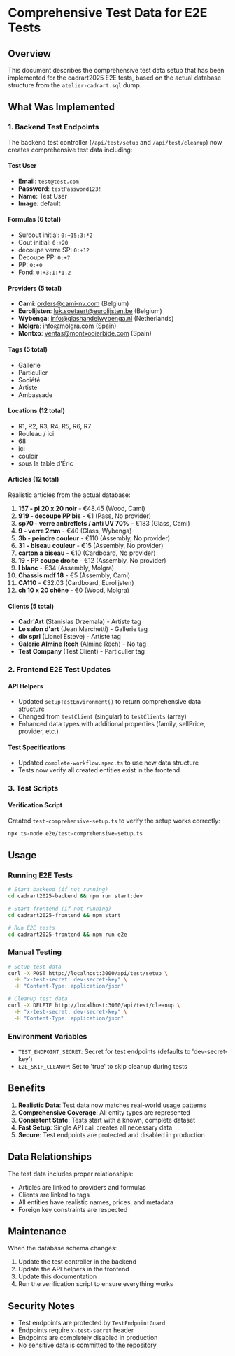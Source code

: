 # Comprehensive Test Data for E2E Tests

## Overview

This document describes the comprehensive test data setup that has been implemented for the cadrart2025 E2E tests, based on the actual database structure from the `atelier-cadrart.sql` dump.

## What Was Implemented

### 1. Backend Test Endpoints

The backend test controller (`/api/test/setup` and `/api/test/cleanup`) now creates comprehensive test data including:

#### Test User
- **Email**: `test@test.com`
- **Password**: `testPassword123!`
- **Name**: Test User
- **Image**: default

#### Formulas (6 total)
- Surcout initial: `0:+15;3:*2`
- Cout initial: `0:+20`
- decoupe verre SP: `0:+12`
- Decoupe PP: `0:+7`
- PP: `0:+0`
- Fond: `0:+3;1:*1.2`

#### Providers (5 total)
- **Cami**: orders@cami-nv.com (Belgium)
- **Eurolijsten**: luk.soetaert@eurolijsten.be (Belgium)
- **Wybenga**: info@glashandelwybenga.nl (Netherlands)
- **Molgra**: info@molgra.com (Spain)
- **Montxo**: ventas@montxooiarbide.com (Spain)

#### Tags (5 total)
- Gallerie
- Particulier
- Société
- Artiste
- Ambassade

#### Locations (12 total)
- R1, R2, R3, R4, R5, R6, R7
- Rouleau / ici
- 68
- ici
- couloir
- sous la table d'Éric

#### Articles (12 total)
Realistic articles from the actual database:

1. **157 - pl 20 x 20 noir** - €48.45 (Wood, Cami)
2. **919 - decoupe PP bis** - €1 (Pass, No provider)
3. **sp70 - verre antireflets / anti UV 70%** - €183 (Glass, Cami)
4. **9 - verre 2mm** - €40 (Glass, Wybenga)
5. **3b - peindre couleur** - €110 (Assembly, No provider)
6. **31 - biseau couleur** - €15 (Assembly, No provider)
7. **carton a biseau** - €10 (Cardboard, No provider)
8. **19 - PP coupe droite** - €12 (Assembly, No provider)
9. **l blanc** - €34 (Assembly, Molgra)
10. **Chassis mdf 18** - €5 (Assembly, Cami)
11. **CA110** - €32.03 (Cardboard, Eurolijsten)
12. **ch 10 x 20 chêne** - €0 (Wood, Molgra)

#### Clients (5 total)
- **Cadr'Art** (Stanislas Drzemala) - Artiste tag
- **Le salon d'art** (Jean Marchetti) - Gallerie tag
- **dix sprl** (Lionel Esteve) - Artiste tag
- **Galerie Almine Rech** (Almine Rech) - No tag
- **Test Company** (Test Client) - Particulier tag

### 2. Frontend E2E Test Updates

#### API Helpers
- Updated `setupTestEnvironment()` to return comprehensive data structure
- Changed from `testClient` (singular) to `testClients` (array)
- Enhanced data types with additional properties (family, sellPrice, provider, etc.)

#### Test Specifications
- Updated `complete-workflow.spec.ts` to use new data structure
- Tests now verify all created entities exist in the frontend

### 3. Test Scripts

#### Verification Script
Created `test-comprehensive-setup.ts` to verify the setup works correctly:
```bash
npx ts-node e2e/test-comprehensive-setup.ts
```

## Usage

### Running E2E Tests
```bash
# Start backend (if not running)
cd cadrart2025-backend && npm run start:dev

# Start frontend (if not running)
cd cadrart2025-frontend && npm start

# Run E2E tests
cd cadrart2025-frontend && npm run e2e
```

### Manual Testing
```bash
# Setup test data
curl -X POST http://localhost:3000/api/test/setup \
  -H "x-test-secret: dev-secret-key" \
  -H "Content-Type: application/json"

# Cleanup test data
curl -X DELETE http://localhost:3000/api/test/cleanup \
  -H "x-test-secret: dev-secret-key" \
  -H "Content-Type: application/json"
```

### Environment Variables
- `TEST_ENDPOINT_SECRET`: Secret for test endpoints (defaults to 'dev-secret-key')
- `E2E_SKIP_CLEANUP`: Set to 'true' to skip cleanup during tests

## Benefits

1. **Realistic Data**: Test data now matches real-world usage patterns
2. **Comprehensive Coverage**: All entity types are represented
3. **Consistent State**: Tests start with a known, complete dataset
4. **Fast Setup**: Single API call creates all necessary data
5. **Secure**: Test endpoints are protected and disabled in production

## Data Relationships

The test data includes proper relationships:
- Articles are linked to providers and formulas
- Clients are linked to tags
- All entities have realistic names, prices, and metadata
- Foreign key constraints are respected

## Maintenance

When the database schema changes:
1. Update the test controller in the backend
2. Update the API helpers in the frontend
3. Update this documentation
4. Run the verification script to ensure everything works

## Security Notes

- Test endpoints are protected by `TestEndpointGuard`
- Endpoints require `x-test-secret` header
- Endpoints are completely disabled in production
- No sensitive data is committed to the repository 
